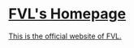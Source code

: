 [FVL's Homepage](https://fvl2020.github.io/fvl.github.com/)
==
[This is the official website of FVL.](https://fvl2020.github.io/fvl.github.com/)

